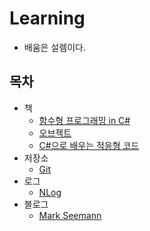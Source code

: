 # Learning
- 배움은 설렘이다.

## 목차
- 책
  - [함수형 프로그래밍 in C#](./Books/FPinCSharp)
  - [오브젝트](./Books/Object)
  - [C#으로 배우는 적응형 코드](./Books/AdaptiveCode)
- 저장소
  - [Git](./Repo/Git)
- 로그
  - [NLog](./Logs/NLog)
- 블로그
  - [Mark Seemann](./Blogs/MarkSeemann)